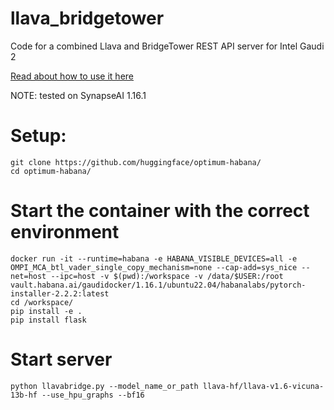 # llava_bridgetower
Code for a combined Llava and BridgeTower REST API server for Intel Gaudi 2 

[Read about how to use it here](https://runaker.medium.com/enhancing-mixtral-8x22b-with-vision-an-on-premises-solution-for-intel-gaudi-21222c286194)

NOTE: tested on SynapseAI 1.16.1

# Setup:
```
git clone https://github.com/huggingface/optimum-habana/
cd optimum-habana/
```
# Start the container with the correct environment
```
docker run -it --runtime=habana -e HABANA_VISIBLE_DEVICES=all -e OMPI_MCA_btl_vader_single_copy_mechanism=none --cap-add=sys_nice --net=host --ipc=host -v $(pwd):/workspace -v /data/$USER:/root vault.habana.ai/gaudidocker/1.16.1/ubuntu22.04/habanalabs/pytorch-installer-2.2.2:latest
cd /workspace/
pip install -e .
pip install flask
```
# Start server
```
python llavabridge.py --model_name_or_path llava-hf/llava-v1.6-vicuna-13b-hf --use_hpu_graphs --bf16
```
